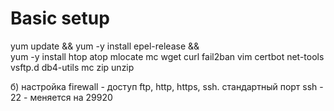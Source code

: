 Basic setup
========================

 yum update &&
 yum -y install epel-release && \
 yum -y install htop atop mlocate mc wget curl fail2ban vim certbot net-tools vsftp.d db4-utils mc zip unzip
 
 
 б) настройка firewall - доступ ftp, http, https, ssh. стандартный порт ssh - 22 - меняется на 29920